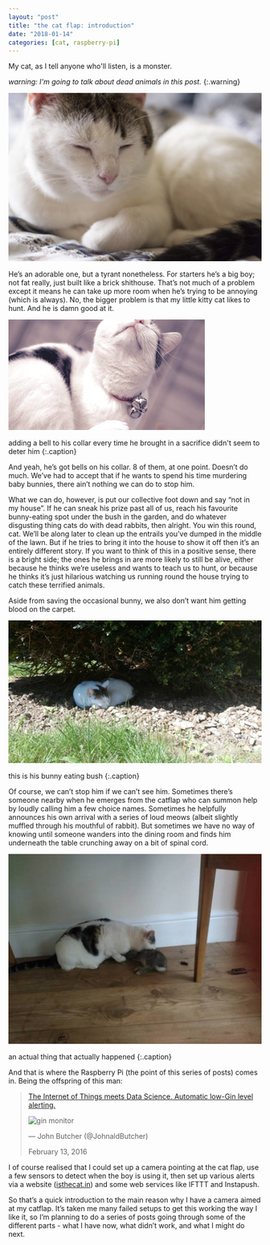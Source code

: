 ```yaml
---
layout: "post"
title: "the cat flap: introduction"
date: "2018-01-14"
categories: [cat, raspberry-pi]
---
```


My cat, as I tell anyone who'll listen, is a monster.

_warning: I'm going to talk about dead animals in this post._
{:.warning}

<!--more-->

![sleepy kitty](/assets/images/sleepycat.jpg)

He’s an adorable one, but a tyrant nonetheless. For starters he’s a big boy; not fat really, just built like a brick shithouse. That’s not much of a problem except it means he can take up more room when he’s trying to be annoying (which is always). No, the bigger problem is that my little kitty cat likes to hunt. And he is damn good at it.

![scratching at all the bells we put on his collar](/assets/images/scritch.gif)

adding a bell to his collar every time he brought in a sacrifice didn't seem to deter him
{:.caption}

And yeah, he’s got bells on his collar. 8 of them, at one point. Doesn’t do much. We’ve had to accept that if he wants to spend his time murdering baby bunnies, there ain’t nothing we can do to stop him.

What we can do, however, is put our collective foot down and say “not in my house”. If he can sneak his prize past all of us, reach his favourite bunny-eating spot under the bush in the garden, and do whatever disgusting thing cats do with dead rabbits, then alright. You win this round, cat. We’ll be along later to clean up the entrails you’ve dumped in the middle of the lawn. But if he tries to bring it into the house to show it off then it’s an entirely different story. If you want to think of this in a positive sense, there is a bright side; the ones he brings in are more likely to still be alive, either because he thinks we’re useless and wants to teach us to hunt, or because he thinks it’s just hilarious watching us running round the house trying to catch these terrified animals.

Aside from saving the occasional bunny, we also don’t want him getting blood on the carpet.

![sleeping under his bunny-eating bush](/assets/images/bunnyeatingbush.jpg)

this is his bunny eating bush
{:.caption}

Of course, we can’t stop him if we can’t see him. Sometimes there’s someone nearby when he emerges from the catflap who can summon help by loudly calling him a few choice names. Sometimes he helpfully announces his own arrival with a series of loud meows (albeit slightly muffled through his mouthful of rabbit). But sometimes we have no way of knowing until someone wanders into the dining room and finds him underneath the table crunching away on a bit of spinal cord.

![crunch away on bunny spinal cord](/assets/images/murderboy.jpg)

an actual thing that actually happened
{:.caption}

And that is where the Raspberry Pi (the point of this series of posts) comes in. Being the offspring of this man:

> [The Internet of Things meets Data Science. Automatic low-Gin level alerting.](https://t.co/pmsC37TYK9)
>
> ![gin monitor](https://pbs.twimg.com/media/CbE0zq3XEAAkRgF.jpg)
>
> &mdash; John Butcher (@JohnaldButcher)
>
> February 13, 2016

I of course realised that I could set up a camera pointing at the cat flap, use a few sensors to detect when the boy is using it, then set up various alerts via a website ([isthecat.in](http://isthecat.in)) and some web services like IFTTT and Instapush.

So that’s a quick introduction to the main reason why I have a camera aimed at my catflap. It’s taken me many failed setups to get this working the way I like it, so I’m planning to do a series of posts going through some of the different parts - what I have now, what didn’t work, and what I might do next.
